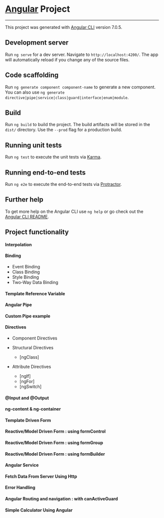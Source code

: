 #  [Angular](https://angular.io/docs) Project
***
This project was generated with [Angular CLI](https://github.com/angular/angular-cli) version 7.0.5.

## Development server

Run `ng serve` for a dev server. Navigate to `http://localhost:4200/`. The app will automatically reload if you change any of the source files.

## Code scaffolding

Run `ng generate component component-name` to generate a new component. You can also use `ng generate directive|pipe|service|class|guard|interface|enum|module`.

## Build

Run `ng build` to build the project. The build artifacts will be stored in the `dist/` directory. Use the `--prod` flag for a production build.

## Running unit tests

Run `ng test` to execute the unit tests via [Karma](https://karma-runner.github.io).

## Running end-to-end tests

Run `ng e2e` to execute the end-to-end tests via [Protractor](http://www.protractortest.org/).

## Further help

To get more help on the Angular CLI use `ng help` or go check out the [Angular CLI README](https://github.com/angular/angular-cli/blob/master/README.md).

## Project functionality

#### Interpolation

#### Binding

* Event Binding
* Class Binding
* Style Binding
* Two-Way Data Binding

#### Template Reference Variable

#### Angular Pipe

#### Custom Pipe example

#### Directives

* Component Directives
* Structural Directives
    * [ngClass] 

* Attribute Directives
    * [ngIf] 
    * [ngFor] 
    * [ngSwitch] 
    
#### @Input and @Output
 
#### ng-content & ng-container
 
#### Template Driven Form
 
#### Reactive/Model Driven Form : using formControl

#### Reactive/Model Driven Form : using formGroup

#### Reactive/Model Driven Form : using formBuilder

#### Angular Service

#### Fetch Data From Server Using Http

#### Error Handling

#### Angular Routing and navigation : with canActiveGuard

#### Simple Calculator Using Angular
